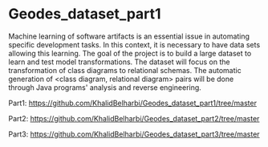 # Geodes_dataset_part1
Machine learning of software artifacts is an essential issue in automating specific development tasks. In this context, it is necessary to have data sets allowing this learning. The goal of the project is to build a large dataset to learn and test model transformations. The dataset will focus on the transformation of class diagrams to relational schemas. The automatic generation of &lt;class diagram, relational diagram> pairs will be done through Java programs' analysis and reverse engineering.

Part1: https://github.com/KhalidBelharbi/Geodes_dataset_part1/tree/master

Part2: https://github.com/KhalidBelharbi/Geodes_dataset_part2/tree/master

Part3: https://github.com/KhalidBelharbi/Geodes_dataset_part3/tree/master

